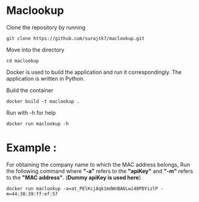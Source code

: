 # Maclookup

Clone the repository by running 
```
git clone https://github.com/surajtk7/maclookup.git
```
Move into the directory 
```
cd maclookup
```
Docker is used to build the application and run it correspondingly. The application is written in Python.  


Build the container 
```
docker build -t maclookup .
```
Run with -h for help
```
docker run maclookup -h
```
# Example :

 For obtaining the company name to which the MAC address belongs, Run the following command where **"-a"** refers to the **"apiKey"** and **"-m"** refers to the **"MAC address"**.  (**Dummy apiKey is used here**)
```
docker run maclookup -a=at_PElKcjAqk1mdWnBA6Lwi48PDYizlP -m=44:38:39:ff:ef:57
```
